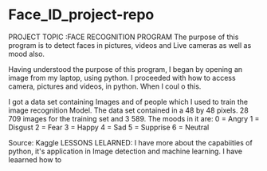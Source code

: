 # Face_ID_project-repo

PROJECT TOPIC :FACE RECOGNITION PROGRAM
The purpose of this program is to detect faces in  pictures, videos and Live cameras as well as mood also.

Having understood the purpose of this program, I began by opening an image from my laptop, using python.  I proceeded with how to access  camera, pictures and videos, in python. When I coul o this.

I got a data set containing Images and of people which I used to train the image recognition Model.
The data set contained in a 48 by 48 pixels. 28 709 images for the training set and 3 589.
The moods in it are:
0 = Angry
1 = Disgust
2 = Fear
3 = Happy
4 = Sad
5 = Supprise
6 = Neutral

Source:
Kaggle
LESSONS LELARNED:
I have more about the capabiities of python, it's application in Image detection and machine learning.
I have leaarned how to 
